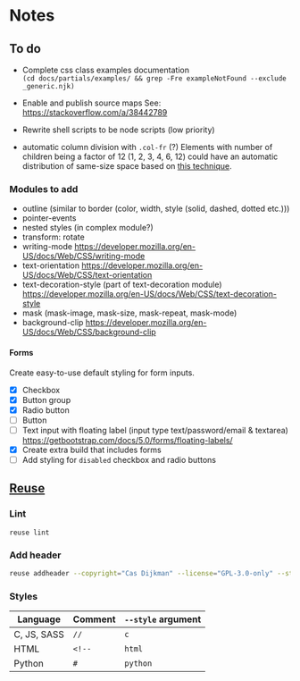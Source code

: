 <!--
SPDX-FileCopyrightText: 2024 Cas Dijkman

SPDX-License-Identifier: GPL-3.0-only
-->

# Notes

## To do

- Complete css class examples documentation    
  `(cd docs/partials/examples/ && grep -Fre exampleNotFound --exclude _generic.njk)`
- Enable and publish source maps
  See: https://stackoverflow.com/a/38442789
- Rewrite shell scripts to be node scripts (low priority)

- automatic column division with `.col-fr` (?)
  Elements with number of children being a factor of 12 (1, 2, 3, 4, 6, 12)
  could have an automatic distribution of same-size space based on
  [this technique](https://stackoverflow.com/a/12198561).

### Modules to add

- outline (similar to border (color, width, style (solid, dashed, dotted etc.)))
- pointer-events
- nested styles (in complex module?)
- transform: rotate
- writing-mode https://developer.mozilla.org/en-US/docs/Web/CSS/writing-mode
- text-orientation https://developer.mozilla.org/en-US/docs/Web/CSS/text-orientation
- text-decoration-style (part of text-decoration module)
  https://developer.mozilla.org/en-US/docs/Web/CSS/text-decoration-style
- mask (mask-image, mask-size, mask-repeat, mask-mode)
- background-clip https://developer.mozilla.org/en-US/docs/Web/CSS/background-clip

#### Forms

Create easy-to-use default styling for form inputs.

- [x] Checkbox
- [x] Button group
- [x] Radio button
- [ ] Button
- [ ] Text input with floating label (input type text/password/email & textarea)
      https://getbootstrap.com/docs/5.0/forms/floating-labels/
- [x] Create extra build that includes forms
- [ ] Add styling for `disabled` checkbox and radio buttons

## [Reuse](https://reuse.software/)

### Lint

`reuse lint`

### Add header

```bash
reuse addheader --copyright="Cas Dijkman" --license="GPL-3.0-only" --style="c" "<file>"
```

### Styles

| Language    | Comment | `--style` argument |
|-------------|---------|--------------------|
| C, JS, SASS | `//`    | `c`                |
| HTML        | `<!--`  | `html`             |
| Python      | `#`     | `python`           |
